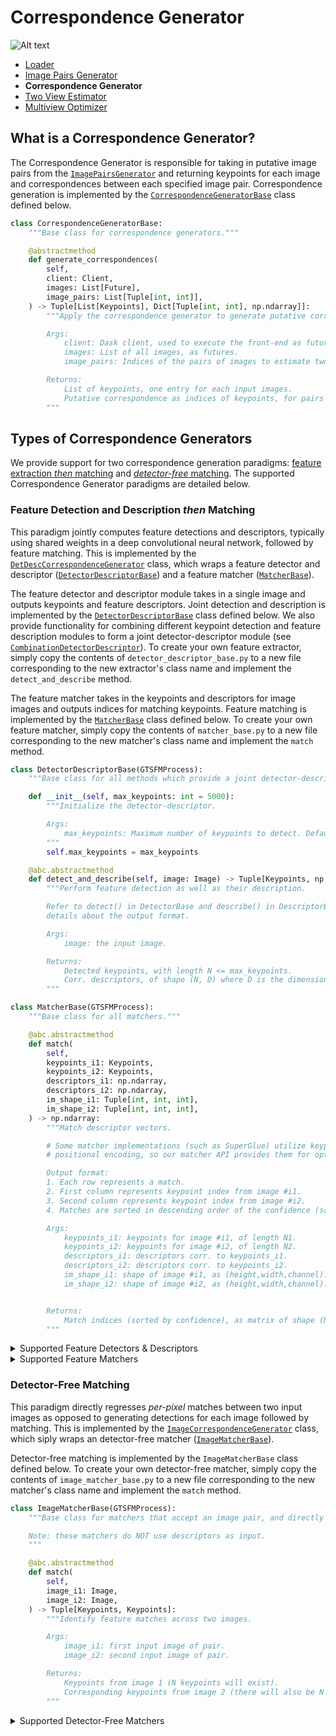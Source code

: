 # Correspondence Generator

![Alt text](gtsfm-overview-correspondence-generator.svg?raw=true)

- [Loader](assets/LOADER.md)
- [Image Pairs Generator](assets/IMAGE_PAIRS_GENERATOR.md)
- **Correspondence Generator**
- [Two View Estimator](assets/TWO_VIEW_ESTIMATOR.md)
- [Multiview Optimizer](assets/MULTIVIEW_OPTIMIZER.md)

## What is a Correspondence Generator?

The Correspondence Generator is responsible for taking in putative image pairs from the [`ImagePairsGenerator`](https://github.com/borglab/gtsfm/blob/master/gtsfm/retriever/image_pairs_generator.py) and returning keypoints for each image and correspondences between each specified image pair. Correspondence generation is implemented by the [`CorrespondenceGeneratorBase`](https://github.com/borglab/gtsfm/blob/master/gtsfm/frontend/correspondence_generator/correspondence_generator_base.py) class defined below.

```python
class CorrespondenceGeneratorBase:
    """Base class for correspondence generators."""

    @abstractmethod
    def generate_correspondences(
        self,
        client: Client,
        images: List[Future],
        image_pairs: List[Tuple[int, int]],
    ) -> Tuple[List[Keypoints], Dict[Tuple[int, int], np.ndarray]]:
        """Apply the correspondence generator to generate putative correspondences.

        Args:
            client: Dask client, used to execute the front-end as futures.
            images: List of all images, as futures.
            image_pairs: Indices of the pairs of images to estimate two-view pose and correspondences.

        Returns:
            List of keypoints, one entry for each input images.
            Putative correspondence as indices of keypoints, for pairs of images.
        """
```

## Types of Correspondence Generators

We provide support for two correspondence generation paradigms: [feature extraction _then_ matching](#feature-detection-and-description-then-matching) and [_detector-free_ matching](#detector-free-matching). The supported Correspondence Generator paradigms are detailed below.


### Feature Detection and Description _then_ Matching

This paradigm jointly computes feature detections and descriptors, typically using shared weights in a deep convolutional neural network, followed by feature matching. This is implemented by the [`DetDescCorrespondenceGenerator`](https://github.com/borglab/gtsfm/blob/master/gtsfm/frontend/correspondence_generator/det_desc_correspondence_generator.py) class, which wraps a feature detector and descriptor ([`DetectorDescriptorBase`](https://github.com/borglab/gtsfm/blob/master/gtsfm/frontend/detector_descriptor/detector_descriptor_base.py)) and a feature matcher ([`MatcherBase`](https://github.com/borglab/gtsfm/blob/master/gtsfm/frontend/matcher/matcher_base.py)).

The feature detector and descriptor module takes in a single image and outputs keypoints and feature descriptors. Joint detection and description is implemented by the [`DetectorDescriptorBase`](https://github.com/borglab/gtsfm/blob/master/gtsfm/frontend/detector_descriptor/detector_descriptor_base.py) class defined below. We also provide functionality for combining different keypoint detection and feature description modules to form a joint detector-descriptor module (see [`CombinationDetectorDescriptor`](https://github.com/borglab/gtsfm/blob/master/gtsfm/frontend/detector_descriptor/combination_detector_descriptor.py)). To create your own feature extractor, simply copy the contents of `detector_descriptor_base.py` to a new file corresponding to the new extractor's class name and implement the `detect_and_describe` method. 

The feature matcher takes in the keypoints and descriptors for image images and outputs indices for matching keypoints. Feature matching is implemented by the [`MatcherBase`](https://github.com/borglab/gtsfm/blob/master/gtsfm/frontend/matcher/matcher_base.py) class defined below. To create your own feature matcher, simply copy the contents of `matcher_base.py` to a new file corresponding to the new matcher's class name and implement the `match` method.

```python
class DetectorDescriptorBase(GTSFMProcess):
    """Base class for all methods which provide a joint detector-descriptor to work on a single image."""

    def __init__(self, max_keypoints: int = 5000):
        """Initialize the detector-descriptor.

        Args:
            max_keypoints: Maximum number of keypoints to detect. Defaults to 5000.
        """
        self.max_keypoints = max_keypoints

    @abc.abstractmethod
    def detect_and_describe(self, image: Image) -> Tuple[Keypoints, np.ndarray]:
        """Perform feature detection as well as their description.

        Refer to detect() in DetectorBase and describe() in DescriptorBase for
        details about the output format.

        Args:
            image: the input image.

        Returns:
            Detected keypoints, with length N <= max_keypoints.
            Corr. descriptors, of shape (N, D) where D is the dimension of each descriptor.
        """
```

```python
class MatcherBase(GTSFMProcess):
    """Base class for all matchers."""

    @abc.abstractmethod
    def match(
        self,
        keypoints_i1: Keypoints,
        keypoints_i2: Keypoints,
        descriptors_i1: np.ndarray,
        descriptors_i2: np.ndarray,
        im_shape_i1: Tuple[int, int, int],
        im_shape_i2: Tuple[int, int, int],
    ) -> np.ndarray:
        """Match descriptor vectors.

        # Some matcher implementations (such as SuperGlue) utilize keypoint coordinates as
        # positional encoding, so our matcher API provides them for optional use.

        Output format:
        1. Each row represents a match.
        2. First column represents keypoint index from image #i1.
        3. Second column represents keypoint index from image #i2.
        4. Matches are sorted in descending order of the confidence (score), if possible.

        Args:
            keypoints_i1: keypoints for image #i1, of length N1.
            keypoints_i2: keypoints for image #i2, of length N2.
            descriptors_i1: descriptors corr. to keypoints_i1.
            descriptors_i2: descriptors corr. to keypoints_i2.
            im_shape_i1: shape of image #i1, as (height,width,channel).
            im_shape_i2: shape of image #i2, as (height,width,channel).


        Returns:
            Match indices (sorted by confidence), as matrix of shape (N, 2), where N < min(N1, N2).
        """
```

<details><summary>Supported Feature Detectors & Descriptors</summary>
<ul>
  <li><strong>SIFT</strong>, D. G. Lowe, IJCV 2004. <a href="https://www.cs.ubc.ca/~lowe/papers/ijcv04.pdf">[paper]</a> <a href="https://github.com/borglab/gtsfm/blob/master/gtsfm/frontend/detector_descriptor/sift.py">[code]</a></li>
  <li><strong>BRISK</strong>, S. Leutenegger, <em>et al.</em>, ICCV 2011. <a href="https://margaritachli.com/papers/ICCV2011paper.pdf">[paper]</a> <a href="https://github.com/borglab/gtsfm/blob/master/gtsfm/frontend/detector_descriptor/brisk.py">[code]</a></li>
  <li><strong>ORB</strong>, E. Rublee <em>et al.</em>, ICCV 2011. <a href="https://ieeexplore.ieee.org/document/6126544">[paper]</a> <a href="https://github.com/borglab/gtsfm/blob/master/gtsfm/frontend/detector_descriptor/orb.py">[code]</a></li>
  <li><strong>KAZE</strong>, P. F. Alcantarilla <em>et al.</em>, ECCV 2012. <a href="https://link.springer.com/chapter/10.1007/978-3-642-33783-3_16">[paper]</a> <a href="https://github.com/borglab/gtsfm/blob/master/gtsfm/frontend/detector_descriptor/kaze.py">[code]</a></li>
  <li><strong>SuperPoint</strong>, D. DeTone <em>et al.</em>, CVPRW 2018. <a href="https://openaccess.thecvf.com/content_cvpr_2018_workshops/papers/w9/DeTone_SuperPoint_Self-Supervised_Interest_CVPR_2018_paper.pdf">[paper]</a> <a href="https://github.com/borglab/gtsfm/blob/master/gtsfm/frontend/detector_descriptor/superpoint.py">[code]</a></li>
  <li><strong>D2-Net</strong>, M. Dusmanu <em>et al.</em>, CVPR 2019. <a href="https://arxiv.org/abs/1905.03561">[paper]</a> <a href="https://github.com/borglab/gtsfm/blob/master/gtsfm/frontend/detector_descriptor/d2net.py">[code]</a></li>
  <li><strong>DISK</strong>, M. Tyszkiewicz <em>et al.</em>, NeurIPS 2020. <a href="https://proceedings.neurips.cc/paper/2020/file/a42a596fc71e17828440030074d15e74-Paper.pdf">[paper]</a> <a href="https://github.com/borglab/gtsfm/blob/master/gtsfm/frontend/detector_descriptor/disk.py">[code]</a></li>
</ul>
</details>

<details><summary>Supported Feature Matchers</summary>
<ul>
  <li><strong>Mutual Nearest Neighbors (MNN)</strong></li>
  <li><strong>SuperGlue (trained for SuperPoint)</strong>, P.-E. Sarlin <em>et al.</em>, CVPR 2020. <a href="http://openaccess.thecvf.com/content_CVPR_2020/papers/Sarlin_SuperGlue_Learning_Feature_Matching_With_Graph_Neural_Networks_CVPR_2020_paper.pdf">[paper]</a> <a href="https://github.com/borglab/gtsfm/blob/master/gtsfm/frontend/matcher/superglue_matcher.py">[code]</a></li>
  <li><strong>LightGlue (trained for SuperPoint and DISK)</strong>, P. Lindenberger <em>et al.</em>, CVPR 2023. <a href="https://openaccess.thecvf.com/content/ICCV2023/papers/Lindenberger_LightGlue_Local_Feature_Matching_at_Light_Speed_ICCV_2023_paper.pdf">[paper]</a> <a href="https://github.com/borglab/gtsfm/blob/master/gtsfm/frontend/matcher/lightglue_matcher.py">[code]</a></li>
</ul>
</details>


### Detector-Free Matching 

This paradigm directly regresses _per-pixel_ matches between two input images as opposed to generating detections for each image followed by matching. This is implemented by the [`ImageCorrespondenceGenerator`](https://github.com/borglab/gtsfm/blob/master/gtsfm/frontend/correspondence_generator/image_correspondence_generator.py) class, which siply wraps an detector-free matcher ([`ImageMatcherBase`](https://github.com/borglab/gtsfm/blob/master/gtsfm/frontend/matcher/image_matcher_base.py)). 

Detector-free matching is implemented by the `ImageMatcherBase` class defined below. To create your own detector-free matcher, simply copy the contents of `image_matcher_base.py` to a new file corresponding to the new matcher's class name and implement the `match` method.

```python
class ImageMatcherBase(GTSFMProcess):
    """Base class for matchers that accept an image pair, and directly generate keypoint matches.

    Note: these matchers do NOT use descriptors as input.
    """

    @abc.abstractmethod
    def match(
        self,
        image_i1: Image,
        image_i2: Image,
    ) -> Tuple[Keypoints, Keypoints]:
        """Identify feature matches across two images.

        Args:
            image_i1: first input image of pair.
            image_i2: second input image of pair.

        Returns:
            Keypoints from image 1 (N keypoints will exist).
            Corresponding keypoints from image 2 (there will also be N keypoints). These represent feature matches.
        """
```

<details><summary>Supported Detector-Free Matchers</summary>
<ul>
  <li><strong>LoFTR</strong>, J. Sun, Z. Shen, Y. Wang, <em>et al.</em>, CVPR 2021. <a href="https://zju3dv.github.io/loftr/">[paper]</a> <a href="https://github.com/borglab/gtsfm/blob/master/gtsfm/frontend/matcher/loftr.py">[code]</a></li>
  <li><strong>DKM</strong>, J. Edstedt <em>et al.</em>, CVPR 2021. <a href="https://parskatt.github.io/DKM/">[paper]</a> <a href="https://github.com/borglab/gtsfm/blob/master/gtsfm/frontend/matcher/dkm.py">[code]</a></li>
  <li><strong>RoMa</strong>, J. Edstedt <em>et al.</em>, CVPR 2024. <a href="https://parskatt.github.io/RoMa/">[paper]</a> <a href="https://github.com/borglab/gtsfm/blob/master/gtsfm/frontend/matcher/roma.py">[code]</a></li>
</ul>
</details>
